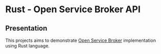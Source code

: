 Rust - Open Service Broker API
===

## Presentation

This projects aims to demonstrate [Open Service Broker](https://www.openservicebrokerapi.org/) implementation using Rust language.
